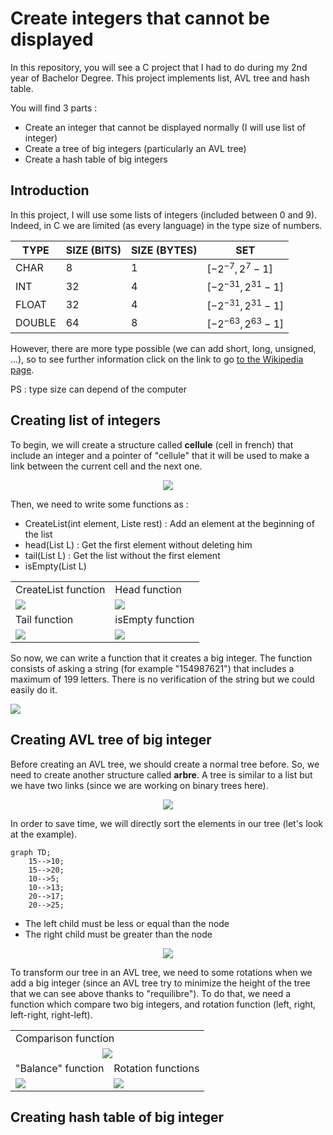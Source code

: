 <h1> Create integers that cannot be displayed </h1>

In this repository, you will see a C project that I had to do during my 2nd year of Bachelor Degree. This project implements list, AVL tree and hash table. <br>

You will find 3 parts :<br>

- Create an integer that cannot be displayed normally (I will use list of integer)<br>
- Create a tree of big integers (particularly an AVL tree)<br>
- Create a hash table of big integers<br>

<h2> Introduction </h2>

In this project, I will use some lists of integers (included between 0 and 9). Indeed, in C we are limited (as every language) in the type size of numbers. 

<div align="center">
  
| TYPE | SIZE (BITS) | SIZE (BYTES) | SET |
|---|---|---|---|
| CHAR | 8 | 1 | $[ -2^{-7} , 2^{7}-1 ]$ |
| INT | 32 | 4 | $[ -2^{-31} , 2^{31}-1 ]$ |
| FLOAT | 32 | 4 | $[ -2^{-31} , 2^{31}-1 ]$ |
| DOUBLE | 64 | 8 | $[ -2^{-63} , 2^{63}-1 ]$ |
  
</div>
However, there are more type possible (we can add short, long, unsigned, ...), so to see further information click on the link to go <a href="https://en.wikipedia.org/wiki/C_data_types">to the Wikipedia page</a>.<br>

PS : type size can depend of the computer



<h2> Creating list of integers </h2>

To begin, we will create a structure called **cellule** (cell in french) that include an integer and a pointer of "cellule" that it will be used to make a link between the current cell and the next one.<br>
<div align="center">
<img src="https://user-images.githubusercontent.com/106914120/172233169-ad63bec4-039f-488e-b1f2-81703b237b49.png">
</div>

Then, we need to write some functions as :
- CreateList(int element, Liste rest) : Add an element at the beginning of the list
- head(List L) : Get the first element without deleting him
- tail(List L) : Get the list without the first element
- isEmpty(List L)

<table align="center">
  <tr>
    <td>CreateList function</td>
    <td>Head function</td>
  </tr>
  <tr>
    <td><img src="https://user-images.githubusercontent.com/106914120/172234601-e92d11ca-2a88-40af-bd67-0cb198ea0e1f.png"></td>
    <td><img src="https://user-images.githubusercontent.com/106914120/172234638-d4f59179-e646-4d1a-bf2a-d062b1800e76.png"></td>
  </tr>
  <tr>
    <td>Tail function</td>
    <td>isEmpty function</td>
  </tr>
  <tr>
    <td><img src="https://user-images.githubusercontent.com/106914120/172234764-0ee95716-5d7f-492c-89ef-85d687c0d1c5.png"></td>
    <td><img src="https://user-images.githubusercontent.com/106914120/172234791-486b9b55-89de-47da-b3c2-c5dfa32c1ae8.png"></td>
  </tr>
</table>

So now, we can write a function that it creates a big integer. The function consists of asking a string (for example "154987621") that includes a maximum of 199 letters. There is no verification of the string but we could easily do it.

<img src="https://user-images.githubusercontent.com/106914120/172237441-c53e6a7d-ab51-4efd-b974-1ba07e239cf5.png">

<h2> Creating AVL tree of big integer</h2>

Before creating an AVL tree, we should create a normal tree before. So, we need to create another structure called **arbre**. A tree is similar to a list but we have two links (since we are working on binary trees here). 

<div align="center">
<img src="https://user-images.githubusercontent.com/106914120/172237998-96db2ab3-6b20-4bf7-92a5-71a307dc48a0.png">
</div>

In order to save time, we will directly sort the elements in our tree (let's look at the example). 

```mermaid
graph TD;
    15-->10;
    15-->20;
    10-->5;
    10-->13;
    20-->17;
    20-->25;
```
- The left child must be less or equal than the node
- The right child must be greater than the node

<div align="center">
<img src="https://user-images.githubusercontent.com/106914120/172239623-f9a8bc53-2eec-4a8e-a44e-eaf3b2bbf861.png">
</div>

To transform our tree in an AVL tree, we need to some rotations when we add a big integer (since an AVL tree try to minimize the height of the tree that we can see above thanks to "requilibre"). To do that, we need a function which compare two big integers, and rotation function (left, right, left-right, right-left).

<table align="center">
  <tr>
    <td colspan="2" >Comparison function</td>
  </tr>
  <tr>
    <td colspan="2" align="center"><img src="https://user-images.githubusercontent.com/106914120/172242053-29576b2e-c02e-4067-b067-eea085a1adca.png"></td>
  </tr>
  <tr>
    <td>"Balance" function</td>
    <td>Rotation functions</td>
  </tr>
  <tr>
    <td><img src="https://user-images.githubusercontent.com/106914120/172242141-8b2906b4-4155-4b60-a96a-aecf53b1be09.png"></td>
    <td><img src="https://user-images.githubusercontent.com/106914120/172242257-4b643a13-a726-42b0-8bb7-a89453cb604f.png"></td>
  </tr>
</table>

<h2> Creating hash table of big integer</h2>
